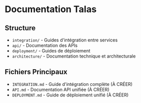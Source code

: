 # Documentation Talas

## Structure

- `integration/` - Guides d'intégration entre services
- `api/` - Documentation des APIs
- `deployment/` - Guides de déploiement
- `architecture/` - Documentation technique et architecturale

## Fichiers Principaux

- `INTEGRATION.md` - Guide d'intégration complète (À CRÉER)
- `API.md` - Documentation API unifiée (À CRÉER)
- `DEPLOYMENT.md` - Guide de déploiement unifié (À CRÉER)
